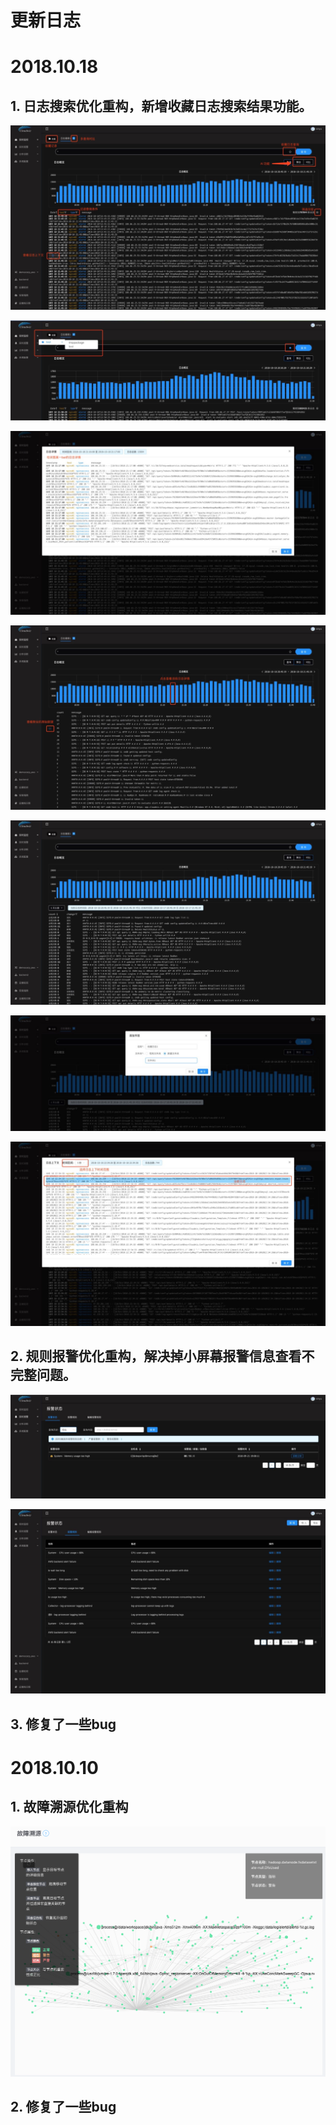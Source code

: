 # **更新日志**

# 2018.10.18

## 1. 日志搜索优化重构，新增收藏日志搜索结果功能。

![](/part5/images/log1-18-10-18.jpeg)

![](/part5/images/log2-18-10-18.jpeg)

![](/part5/images/log3-18-10-18.jpeg)

![](/part5/images/log4-18-10-18.jpeg)

![](/part5/images/log5-18-10-18.jpeg)

![](/part5/images/log6-18-10-18.jpeg)

![](/part5/images/log7-18-10-18.jpeg)

## 2. 规则报警优化重构，解决掉小屏幕报警信息查看不完整问题。

![](/part5/images/alert-18-10-18.jpeg)

![](/part5/images/alert-rule-18-10-18.jpeg)

## 3. 修复了一些bug

# 2018.10.10

## 1. 故障溯源优化重构

![](/part5/images/rca-18-10-18.png)

## 2. 修复了一些bug




